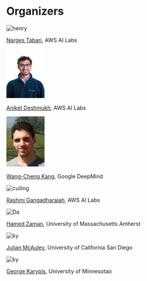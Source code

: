 # Organizers


<img src="images/Narges.png" alt="henry" width="100"/>  

[Narges Tabari](), AWS AI Labs


<img src="images/aniket.jpg" alt="aniket" width="100"/>  

[Aniket Deshmukh](https://aniketde.github.io), AWS AI Labs


<img src="images/Hospedales_T.jpg" alt="Hospedales" width="100"/>  

[Wang-Cheng Kang](), Google DeepMind

<img src="images/Rashmi.png" alt="cuiling" width="100"/>  

[Rashmi Gangadharaiah](), AWS AI Labs


<img src="images/Hamed.jpeg" alt="Da" width="100"/>  

[Hamed Zaman](), University of Massachusetts Amherst


<img src="images/Julian.png" alt="ky" width="100"/>  

[Julian McAuley](), University of California San Diego

<img src="images/George.png" alt="ky" width="100"/>  

[George Karypis](), University of Minnesotao
